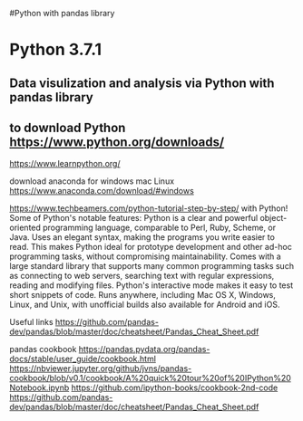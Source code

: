 #Python with pandas library
# Python 3.7.1
Data visulization and analysis via Python with pandas library
-----------------------------------------------------------------
to download Python https://www.python.org/downloads/
-------------------------------------------------------------------------------------------------------------------------------
https://www.learnpython.org/

download anaconda for windows mac Linux
https://www.anaconda.com/download/#windows

https://www.techbeamers.com/python-tutorial-step-by-step/
with Python!
Some of Python's notable features:
Python is a clear and powerful object-oriented programming language, comparable to Perl, Ruby, Scheme, or Java.
Uses an elegant syntax, making the programs you write easier to read.
This makes Python ideal for prototype development and other ad-hoc programming tasks, without compromising maintainability.
Comes with a large standard library that supports many common programming tasks such as connecting to web servers,
searching text with regular expressions, reading and modifying files.
Python's interactive mode makes it easy to test short snippets of code.
Runs anywhere, including Mac OS X, Windows, Linux, and Unix, with unofficial builds also available for Android and iOS.


Useful links
https://github.com/pandas-dev/pandas/blob/master/doc/cheatsheet/Pandas_Cheat_Sheet.pdf

pandas cookbook
https://pandas.pydata.org/pandas-docs/stable/user_guide/cookbook.html
https://nbviewer.jupyter.org/github/jvns/pandas-cookbook/blob/v0.1/cookbook/A%20quick%20tour%20of%20IPython%20Notebook.ipynb
https://github.com/ipython-books/cookbook-2nd-code
https://github.com/pandas-dev/pandas/blob/master/doc/cheatsheet/Pandas_Cheat_Sheet.pdf
